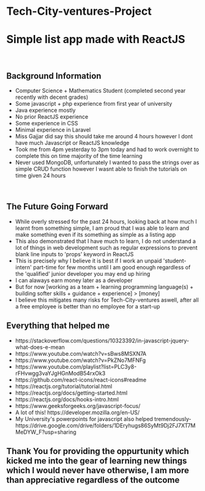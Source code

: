 # Tech-City-ventures-Project
<h1> Simple list app made with ReactJS </h1>
<br>
<h2> Background Information</h2>
<ul>
	<li>Computer Science + Mathematics Student (completed second year recently with decent grades)</li>
	<li>Some javascript + php experience from first year of university</li>
	<li>Java experience mostly</li>
	<li>No prior ReactJS experience</li>
	<li>Some experience in CSS</li>
	<li>Minimal experience in Laravel</li>
	<li>Miss Gajjar did say this should take me around 4 hours however I dont have much Javascript or ReactJS knowledge</li>
	<li>Took me from 4pm yesterday to 3pm today and had to work overnight to complete this on time majority of the time learning</li>
	<li>Never used MongoDB, unfortunately I wanted to pass the strings over as simple CRUD function however I wasnt able to finish the tutorials on time given 24 hours</li>
	

</ul>

<br>

<h2> The Future Going Forward </h2>
<ul>
	<li>While overly stressed for the past 24 hours, looking back at how much I learnt from something simple, I am proud that I was able to learn and make something even if its something as simple as a listing app</li>
	<li>This also demonstrated that I have much to learn, I do not understand a lot of things in web development such as regular expressions to prevent blank line inputs to 'props' keyword in ReactJS</li>
	<li>This is precisely why I believe it is best if I work an unpaid 'student-intern' part-time for few months until I am good enough regardless of the 'qualified' junior developer you may end up hiring</li>
	<li>I can alaways earn money later as a developer</li>
	<li>But for now [working as a team + learning programming language(s) + building softer skills + guidance + experience] > [money]</li>
	<li>I believe this mitigates many risks for Tech-City-ventures aswell, after all a free employee is better than no employee for a start-up</li>
</ul>



<h2> Everything that helped me </h2>
<ul>	
	<li>https://stackoverflow.com/questions/10323392/in-javascript-jquery-what-does-e-mean</li>
	<li>https://www.youtube.com/watch?v=sBws8MSXN7A</li>
	<li>https://www.youtube.com/watch?v=PkZNo7MFNFg</li>
	<li>https://www.youtube.com/playlist?list=PLC3y8-rFHvwgg3vaYJgHGnModB54rxOk3</li>
	<li>https://github.com/react-icons/react-icons#readme</li>
	<li>https://reactjs.org/tutorial/tutorial.html</li>
	<li>https://reactjs.org/docs/getting-started.html</li>
	<li>https://reactjs.org/docs/hooks-intro.html</li>
	<li>https://www.geeksforgeeks.org/javascript-focus/</li>
	<li>A lot of this!  https://developer.mozilla.org/en-US/ </li>
	<li>My University's powerpoints for javascript also helped tremendously- https://drive.google.com/drive/folders/1DEryhugs86SyMt9Dj2FJ7XT7MMeDYW_F?usp=sharing</li>
	
	
</ul>

<h2> Thank You for providing the oppurtunity which kicked me into the gear of learning new things which I would never have otherwise, I am more than appreciative regardless of the outcome </h2>
